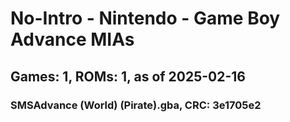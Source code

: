 # No-Intro - Nintendo - Game Boy Advance MIAs
## Games: 1, ROMs: 1, as of 2025-02-16

### SMSAdvance (World) (Pirate).gba, CRC: 3e1705e2
